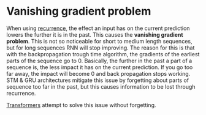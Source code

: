 # Vanishing gradient problem 
When using [recurrence](Recurrence.md), the effect an input has on the current prediction lowers the further it is in the past. This causes the **vanishing gradient problem**. This is not so noticeable for short to medium length sequences, but for long sequences RNN will stop improving. The reason for this is that with the backpropagation trough time algorithm, the gradients of the earliest parts of the sequence go to 0. Basically, the further in the past a part of a sequence is, the less impact it has on the current prediction. If you go too far away, the impact will become 0 and back propagation stops working.  STM & GRU architectures mitigate this issue by forgetting about parts of sequence too far in the past, but this causes information to be lost through recurrence. 

[Transformers](Transformers.md) attempt to solve this issue without forgetting. 